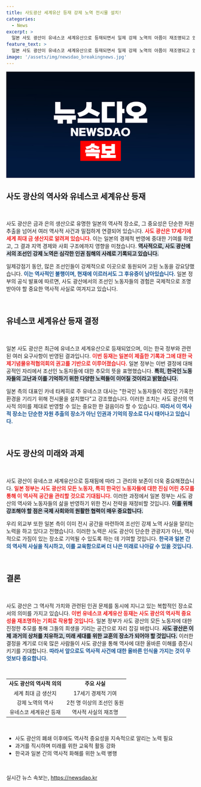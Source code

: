 ```yaml
---
title: 사도광산 세계유산 등재 강제 노역 전시물 설치!
categories:
  - News
excerpt: >
  일본 사도 광산이 유네스코 세계유산으로 등재되면서 일제 강제 노역의 아픔이 재조명되고 있다. 정부는 역사 반영을 요구하며, 일본 측은 한국인 노동자들의 고난을 기리는 전시 공간을 마련하고 매년 추도식을 개최할 계획이다.
feature_text: >
  일본 사도 광산이 유네스코 세계유산으로 등재되면서 일제 강제 노역의 아픔이 재조명되고 있다. 정부는 역사 반영을 요구하며, 일본 측은 한국인 노동자들의 고난을 기리는 전시 공간을 마련하고 매년 추도식을 개최할 계획이다.
image: '/assets/img/newsdao_breakingnews.jpg'
---
```


<p><img src="/assets/img/newsdao_breakingnews.jpg" alt="pcversion 속보" /></p>

<h2 data-ke-size="size26">사도 광산의 역사와 유네스코 세계유산 등재</h2>

<p data-ke-size="size16">&nbsp;</p>

<p>사도 광산은 금과 은의 생산으로 유명한 일본의 역사적 장소로, 그 중요성은 단순한 자원 추출을 넘어서 여러 역사적 사건과 밀접하게 연결되어 있습니다. <b><span style="color: #ee2323;">사도 광산은 17세기에 세계 최대 금 생산지로 알려져 있습니다.</span></b> 이는 일본의 경제적 번영에 중대한 기여를 하였고, 그 결과 지역 경제와 사회 구조에까지 영향을 미쳤습니다. <b><span style="background-color: #21538527;">역사적으로, 사도 광산에서의 조선인 강제 노역은 심각한 인권 침해의 사례로 기록되고 있습니다.</span></b></p>

<p>일제강점기 동안, 많은 조선인들이 강제적으로 이곳으로 동원되어 고된 노동을 강요당했습니다. <b><span style="color: #1a5490;">이는 역사적인 불행이며, 현재에 이르러서도 그 후유증이 남아있습니다.</span></b> 일본 정부의 공식 발표에 따르면, 사도 광산에서의 조선인 노동자들의 경험은 국제적으로 조명받아야 할 중요한 역사적 사실로 여겨지고 있습니다.</p>

<p data-ke-size="size16">&nbsp;</p>

<h2 data-ke-size="size26">유네스코 세계유산 등재 결정</h2>

<p data-ke-size="size16">&nbsp;</p>

<p>일본 사도 광산은 최근에 유네스코 세계유산으로 등재되었으며, 이는 한국 정부와 관련된 여러 요구사항이 반영된 결과입니다. <b><span style="color: #ee2323;">이번 등재는 일본이 제출한 기록과 그에 대한 국제기념물유적협의회의 권고를 기반으로 이루어졌습니다.</span></b> 일본 정부는 이번 결정에 대해 공적인 자리에서 조선인 노동자들에 대한 추모의 뜻을 표명했습니다. <b><span style="background-color: #21538527;">특히, 한국인 노동자들의 고난과 이를 기억하기 위한 다양한 노력들이 이어질 것이라고 밝혔습니다.</span></b></p>

<p>일본 측의 대표인 카네 타케히로 주 유네스코 대사는 "한국인 노동자들이 겪었던 가혹한 환경을 기리기 위해 전시물을 설치했다"고 강조했습니다. 이러한 조치는 사도 광산의 역사적 의미를 제대로 반영할 수 있는 중요한 한 걸음이라 할 수 있습니다. <b><span style="color: #1a5490;">따라서 이 역사적 장소는 단순한 자원 추출의 장소가 아닌 인권과 기억의 장소로 다시 태어나고 있습니다.</span></b></p>

<p data-ke-size="size16">&nbsp;</p>

<h2 data-ke-size="size26">사도 광산의 미래와 과제</h2>

<p data-ke-size="size16">&nbsp;</p>

<p>사도 광산이 유네스코 세계유산으로 등재됨에 따라 그 관리와 보존이 더욱 중요해졌습니다. <b><span style="color: #ee2323;">일본 정부는 사도 광산의 모든 노동자, 특히 한국인 노동자들에 대한 진심 어린 추모를 통해 이 역사적 공간을 관리할 것으로 기대됩니다.</span></b> 이러한 과정에서 일본 정부는 사도 광산의 역사와 노동자들의 삶을 반영하기 위한 전시 전략을 재정비할 것입니다. <b><span style="background-color: #21538527;">이를 위해 강조해야 할 점은 국제 사회와의 원활한 협력이 매우 중요합니다.</span></b></p>

<p>우리 외교부 또한 일본 측이 이미 전시 공간을 마련하여 조선인 강제 노역 사실을 알리는 노력을 하고 있다고 전했습니다. 이러한 노력은 사도 광산이 단순한 관광지가 아닌, 역사적으로 가짐이 있는 장소로 기억될 수 있도록 하는 데 기여할 것입니다. <b><span style="color: #1a5490;">한국과 일본 간의 역사적 사실을 직시하고, 이를 교육함으로써 더 나은 미래로 나아갈 수 있을 것입니다.</span></b></p>

<p data-ke-size="size16">&nbsp;</p>

<h2 data-ke-size="size26">결론</h2>

<p data-ke-size="size16">&nbsp;</p>

<p>사도 광산은 그 역사적 가치와 관련된 인권 문제를 동시에 지니고 있는 복합적인 장소로서의 의미를 가지고 있습니다. <b><span style="color: #ee2323;">이번 유네스코 세계유산 등재는 사도 광산의 역사적 중요성을 재조명하는 기회로 작용할 것입니다.</span></b> 일본 정부가 사도 광산의 모든 노동자에 대한 진정한 추모를 통해 그들의 희생을 기리는 공간으로 자리 잡길 바랍니다. <b><span style="background-color: #21538527;">사도 광산은 이제 과거의 상처를 치유하고, 미래 세대를 위한 교훈의 장소가 되어야 할 것입니다.</span></b> 이러한 결정을 계기로 더욱 많은 사람들이 사도 광산을 통해 역사에 대한 올바른 이해를 증진시키기를 기대합니다. <b><span style="color: #1a5490;">따라서 앞으로도 역사적 사건에 대한 올바른 인식을 가지는 것이 무엇보다 중요합니다.</span></b></p>

<p data-ke-size="size16">&nbsp;</p>

<table style="width: 100%; border-collapse: collapse;">
<tr>
<td style="text-align: center; height: 17px;"><b>사도 광산의 역사적 의의</b></td>
<td style="text-align: center; height: 17px;"><b>주요 사실</b></td>
</tr>
<tr>
<td style="text-align: center; height: 17px;">세계 최대 금 생산지</td>
<td style="text-align: center; height: 17px;">17세기 경제적 기여</td>
</tr>
<tr>
<td style="text-align: center; height: 17px;">강제 노역의 역사</td>
<td style="text-align: center; height: 17px;">2천 명 이상의 조선인 동원</td>
</tr>
<tr>
<td style="text-align: center; height: 17px;">유네스코 세계유산 등재</td>
<td style="text-align: center; height: 17px;">역사적 사실의 재조명</td>
</tr>
</table>

<p data-ke-size="size16">&nbsp;</p>

<ul>
<li>사도 광산의 폐쇄 이후에도 역사적 중요성을 지속적으로 알리는 노력 필요</li>
<li>과거를 직시하며 미래를 위한 교육적 활동 강화</li>
<li>한국과 일본 간의 역사적 화해를 위한 노력 병행</li>
</ul>

<p data-ke-size="size16">&nbsp;</p>
실시간 뉴스 속보는, <a href="https://newsdao.kr" rel="dofollow">https://newsdao.kr</a>


